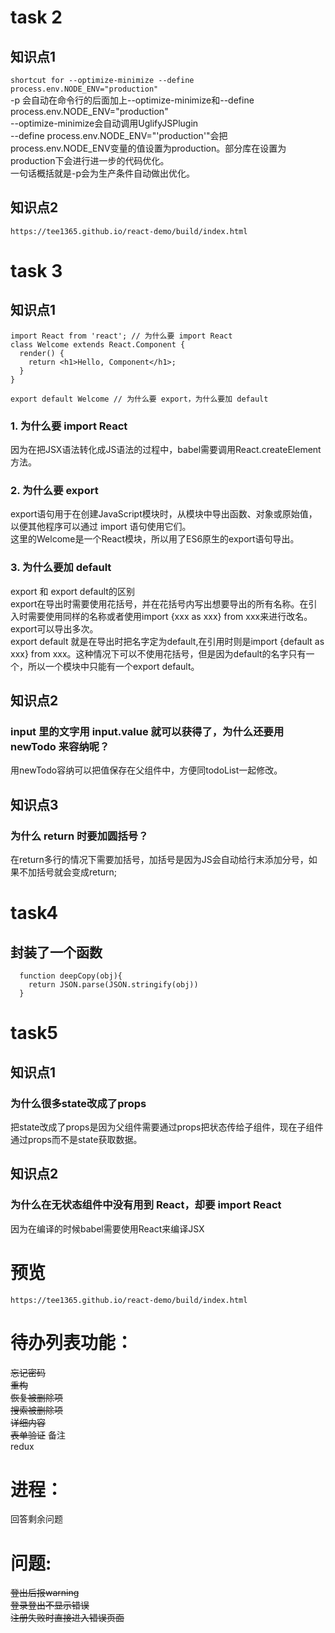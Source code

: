 # task 2

## 知识点1

`shortcut for --optimize-minimize --define process.env.NODE_ENV="production"`  
-p 会自动在命令行的后面加上--optimize-minimize和--define process.env.NODE_ENV="production"  
--optimize-minimize会自动调用UglifyJSPlugin  
  --define process.env.NODE_ENV="'production'"会把process.env.NODE_ENV变量的值设置为production。部分库在设置为production下会进行进一步的代码优化。  
一句话概括就是-p会为生产条件自动做出优化。

## 知识点2

`https://tee1365.github.io/react-demo/build/index.html`

# task 3

## 知识点1

    import React from 'react'; // 为什么要 import React
    class Welcome extends React.Component {
      render() {
        return <h1>Hello, Component</h1>;
      }
    }

    export default Welcome // 为什么要 export，为什么要加 default

### 1. 为什么要 import React  
因为在把JSX语法转化成JS语法的过程中，babel需要调用React.createElement方法。
### 2. 为什么要 export  
export语句用于在创建JavaScript模块时，从模块中导出函数、对象或原始值，以便其他程序可以通过 import 语句使用它们。  
这里的Welcome是一个React模块，所以用了ES6原生的export语句导出。  
### 3. 为什么要加 default  
export 和 export default的区别  
export在导出时需要使用花括号，并在花括号内写出想要导出的所有名称。在引入时需要使用同样的名称或者使用import {xxx as xxx} from xxx来进行改名。export可以导出多次。  
export default 就是在导出时把名字定为default,在引用时则是import {default as xxx} from xxx。这种情况下可以不使用花括号，但是因为default的名字只有一个，所以一个模块中只能有一个export default。

## 知识点2

### input 里的文字用 input.value 就可以获得了，为什么还要用 newTodo 来容纳呢？  

用newTodo容纳可以把值保存在父组件中，方便同todoList一起修改。

## 知识点3

### 为什么 return 时要加圆括号？

在return多行的情况下需要加括号，加括号是因为JS会自动给行末添加分号，如果不加括号就会变成return;

# task4

## 封装了一个函数

      function deepCopy(obj){
        return JSON.parse(JSON.stringify(obj))
      }

# task5

## 知识点1
### 为什么很多state改成了props  
把state改成了props是因为父组件需要通过props把状态传给子组件，现在子组件通过props而不是state获取数据。

## 知识点2
### 为什么在无状态组件中没有用到 React，却要 import React  
因为在编译的时候babel需要使用React来编译JSX


# 预览
`https://tee1365.github.io/react-demo/build/index.html`

# 待办列表功能：

~~忘记密码~~  
~~重构~~  
~~恢复被删除项~~  
~~搜索被删除项~~  
~~详细内容~~  
~~表单验证~~
备注  
redux    

# 进程：

回答剩余问题

# 问题:

~~登出后报warning~~  
~~登录登出不显示错误~~  
~~注册失败时直接进入错误页面~~  
